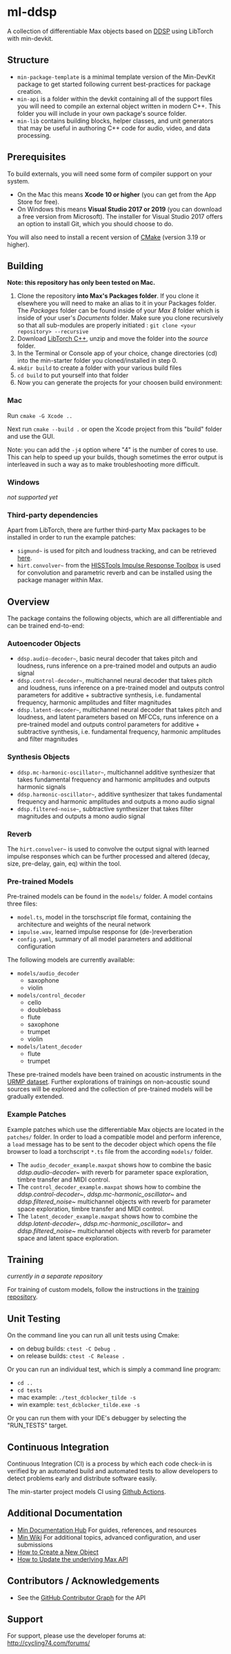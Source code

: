 # ml-ddsp

A collection of differentiable Max objects based on [DDSP](https://github.com/magenta/ddsp) using LibTorch with min-devkit.

## Structure

* `min-package-template` is a minimal template version of the Min-DevKit package to get started following current best-practices for package creation.
* `min-api` is a folder within the devkit containing all of the support files you will need to compile an external object written in modern C++.  This folder you will include in your own package's source folder.
* `min-lib` contains building blocks, helper classes, and unit generators that may be useful in authoring  C++ code for audio, video, and data processing.


## Prerequisites

To build externals, you will need some form of compiler support on your system. 

* On the Mac this means **Xcode 10 or higher** (you can get from the App Store for free). 
* On Windows this means **Visual Studio 2017 or 2019**  (you can download a free version from Microsoft). The installer for Visual Studio 2017 offers an option to install Git, which you should choose to do.

You will also need to install a recent version of [CMake](https://cmake.org/download/) (version 3.19 or higher).


## Building
**Note: this repository has only been tested on Mac.**

1. Clone the repository **into Max's Packages folder**. If you clone it elsewhere you will need to make an alias to it in your Packages folder.
   The *Packages* folder can be found inside of your *Max 8* folder which is inside of your user's *Documents* folder.
   Make sure you clone recursively so that all sub-modules are properly initiated : `git clone <your repository> --recursive`
2. Download [LibTorch C++](https://pytorch.org/get-started/locally/), unzip and move the folder into the *source* folder.
3. In the Terminal or Console app of your choice, change directories (cd) into the min-starter folder you cloned/installed in step 0.
4. `mkdir build` to create a folder with your various build files
5. `cd build` to put yourself into that folder
6. Now you can generate the projects for your choosen build environment:

### Mac 

Run `cmake -G Xcode ..`

Next run `cmake --build .` or open the Xcode project from this "build" folder and use the GUI.

Note: you can add the `-j4` option where "4" is the number of cores to use.  This can help to speed up your builds, though sometimes the error output is interleaved in such a way as to make troubleshooting more difficult.

### Windows

*not supported yet*

### Third-party dependencies

Apart from LibTorch, there are further third-party Max packages to be installed in order to run the example patches:

* `sigmund~` is used for pitch and loudness tracking, and can be retrieved [here](https://github.com/v7b1/sigmund_64bit-version).
* `hirt.convolver~` from the [HISSTools Impulse Response Toolbox](https://github.com/HISSTools/HISSTools_Impulse_Response_Toolbox) is used for convolution and parametric reverb and can be installed using the package manager within Max.


## Overview

The package contains the following objects, which are all differentiable and can be trained end-to-end:

### Autoencoder Objects

* `ddsp.audio-decoder~`, basic neural decoder that takes pitch and loudness, runs inference on a pre-trained model and outputs an audio signal
* `ddsp.control-decoder~`, multichannel neural decoder that takes pitch and loudness, runs inference on a pre-trained model and outputs control parameters for additive + subtractive synthesis, i.e. fundamental frequency, harmonic amplitudes and filter magnitudes
* `ddsp.latent-decoder~`, multichannel neural decoder that takes pitch and loudness, and latent parameters based on MFCCs, runs inference on a pre-trained model and outputs control parameters for additive + subtractive synthesis, i.e. fundamental frequency, harmonic amplitudes and filter magnitudes

### Synthesis Objects

* `ddsp.mc-harmonic-oscillator~`, multichannel additive synthesizer that takes fundamental frequency and harmonic amplitudes and outputs harmonic signals
* `ddsp.harmonic-oscillator~`, additive synthesizer that takes fundamental frequency and harmonic amplitudes and outputs a mono audio signal
* `ddsp.filtered-noise~`, subtractive synthesizer that takes filter magnitudes and outputs a mono audio signal

### Reverb

The `hirt.convolver~` is used to convolve the output signal with learned impulse responses which can be further processed and altered (decay, size, pre-delay, gain, eq) within the tool.

### Pre-trained Models

Pre-trained models can be found in the `models/` folder.  A model contains three files:
* `model.ts`, model in the torschscript file format, containing the architecture and weights of the neural network
* `impulse.wav`, learned impulse response for (de-)reverberation
* `config.yaml`, summary of all model parameters and additional configuration

The following models are currently available:

* `models/audio_decoder`
    * saxophone
    * violin
* `models/control_decoder`
    * cello
    * doublebass
    * flute
    * saxophone
    * trumpet
    * violin
* `models/latent_decoder`
    * flute
    * trumpet

These pre-trained models have been trained on acoustic instruments in the [URMP dataset](http://www2.ece.rochester.edu/projects/air/projects/URMP.html). Further explorations of trainings on non-acoustic sound sources will be explored and the collection of pre-trained models will be gradually extended.

### Example Patches

Example patches which use the differentiable Max objects are located in the `patches/` folder. 
In order to load a compatible model and perform inference, a `load` message has to be sent to the decoder object which opens the file browser to load a torchscript `*.ts` file from the according `models/` folder.

* The `audio_decoder_example.maxpat` shows how to combine the basic *ddsp.audio-decoder~* with reverb for parameter space exploration, timbre transfer and MIDI control. 
* The `control_decoder_example.maxpat` shows how to combine the *ddsp.control-decoder~*, *ddsp.mc-harmonic_oscillator~* and *ddsp.filtered_noise~* multichannel objects with reverb for parameter space exploration, timbre transfer and MIDI control.
* The `latent_decoder_example.maxpat` shows how to combine the *ddsp.latent-decoder~*, *ddsp.mc-harmonic_oscillator~* and *ddsp.filtered_noise~* multichannel objects with reverb for parameter space and latent space exploration.


## Training

*currently in a separate repository*

For training of custom models, follow the instructions in the [training repository](https://github.com/rotterbein/ml-ddsp-training/tree/mfcc-autoencoder).


## Unit Testing

On the command line you can run all unit tests using Cmake:

* on debug builds: `ctest -C Debug .`
* on release builds: `ctest -C Release .`

Or you can run an individual test, which is simply a command line program:

* `cd ..`
* `cd tests`
* mac example: `./test_dcblocker_tilde -s`
* win example: `test_dcblocker_tilde.exe -s`

Or you can run them with your IDE's debugger by selecting the "RUN_TESTS" target.


## Continuous Integration

Continuous Integration (CI) is a process by which each code check-in is verified by an automated build and automated tests to allow developers to detect problems early and distribute software easily.

The min-starter project models CI using [Github Actions](https://docs.github.com/en/actions).


## Additional Documentation

* [Min Documentation Hub](http://cycling74.github.io/min-devkit/) For guides, references, and resources
* [Min Wiki](https://github.com/Cycling74/min-devkit/wiki) For additional topics, advanced configuration, and user submissions
* [How to Create a New Object](./HowTo-NewObject.md)
* [How to Update the underlying Max API](./HowTo-UpdateTheAPI.md)


## Contributors / Acknowledgements

* See the [GitHub Contributor Graph](https://github.com/Cycling74/min-api/graphs/contributors) for the API

## Support

For support, please use the developer forums at:
http://cycling74.com/forums/
